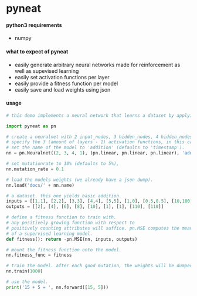 # pyneat

#### python3 requirements
- numpy

#### what to expect of pyneat
- easily generate arbitrary neural networks made for reinforcement as well as supevised learning
- easily set activation functions per layer
- easily provide a fitness function per model
- easily save and load weights using json

#### usage
```python
# this demo implements a neural network that learns a dataset by applying NEAT.

import pyneat as pn

# create a neuralnet with 2 input_nodes, 3 hidden_nodes, 4 hidden_nodes and 1 output_node.
# specify the 3 (amount of layers - 1) activation functions, in this case all linear.
# set the name of the model to 'addition' (defaults to 'timestamp').
nn = pn.Neuralnet((2, 3, 4, 1), (pn.linear, pn.linear, pn.linear), 'addition')

# set mutationrate to 10% (defaults to 5%),
nn.mutation_rate = 0.1

# load the models weights (we already have a json dump).
nn.load('docs/' + nn.name)

# a dataset. this one yields basic addition.
inputs = [[1,1], [2,2], [3,3], [4,4], [5,5], [1,0], [0.5,0.5], [10,100], [100,10]]
outputs = [[2], [4], [6], [8], [10], [1], [1], [110], [110]]

# define a fitness function to train with.
# any positively growing function with respect to
# positively counting attributes will suffice. pn.MSE computes the mean squared error
# of a supervised learning model.
def fitness(): return -pn.MSE(nn, inputs, outputs)

# mount the fitness function onto the model.
nn.fitness_func = fitness

# train the model. after each good mutation, the weights will be dumped into its json).
nn.train(1000)

# use the model.
print('15 + 5 = ', nn.forward([15, 5]))
```